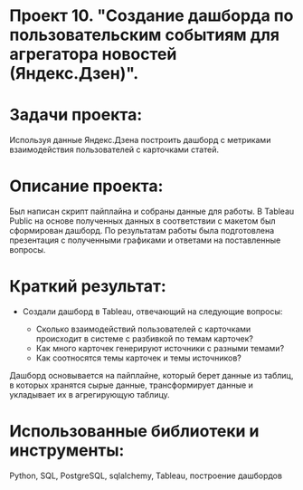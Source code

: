 # Проект 10. "Создание дашборда по пользовательским событиям для агрегатора новостей (Яндекс.Дзен)".
# Задачи проекта:
Используя данные Яндекс.Дзена построить дашборд с метриками взаимодействия пользователей с карточками статей.

# Описание проекта:
Был написан скрипт пайплайна и собраны данные для работы. В Tableau Public на основе полученных данных в соответствии с макетом был сформирован дашборд. По результатам работы была подготовлена презентация с полученными графиками и ответами на поставленные вопросы.

# Краткий результат:
* Создали дашборд в Tableau, отвечающий на следующие вопросы:

   * Сколько взаимодействий пользователей с карточками происходит в системе с разбивкой по темам карточек?
   * Как много карточек генерируют источники с разными темами?
   * Как соотносятся темы карточек и темы источников?

Дашборд  основывается на пайплайне, который берет данные из таблиц, в которых хранятся сырые данные, трансформирует данные и укладывает их в агрегирующую таблицу.
# Использованные библиотеки и инструменты:
Python, SQL, PostgreSQL, sqlalchemy, Tableau, построение дашбордов
